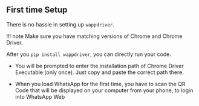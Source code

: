 ## First time Setup

There is no hassle in setting up `wappdriver`.

!!! note
    Make sure you have matching versions of Chrome and Chrome Driver.

After you `pip install wappdriver`, you can directly run your code.

- You will be prompted to enter the installation path of Chrome Driver Executable (only once). Just copy and paste the correct path there.
  
- When you load WhatsApp for the first time, you have to scan the QR Code that will be displayed on your computer from your phone, to login into WhatsApp Web